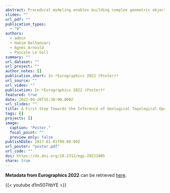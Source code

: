```yaml
---
abstract: Procedural modeling enables building complex geometric objects and scenes in a wide panel of applications. The traditional approach relies on the sequential application of a reduced set of construction rules. We offer to automatically generate new topological rules based on an initial object and the expected result of the future operation. Non-expert users can thereby develop their own operations. We exploited our approach for the modeling of the geological subsoil.
slides: ""
url_pdf: ""
publication_types:
  - "0"
authors:
  - admin
  - Hakim Belhaouari
  - Agnès Arnould
  - Pascale Le Gall
summary: ""
url_dataset: ""
url_project: ""
author_notes: []
publication_short: In *Eurographics 2022 (Poster)*
url_source: ""
url_video: ""
publication: In *Eurographics 2022 (Poster)*
featured: true
date: 2022-04-26T15:30:00.000Z
url_slides: ""
title: A First Step Towards the Inference of Geological Topological Operations
tags: []
projects: []
image:
  caption: "Poster."
  focal_point: ""
  preview_only: false
publishDate: 2017-01-01T00:00:00Z
url_poster: "poster.pdf"
url_code: ""
doi: https://dx.doi.org/10.2312/egp.20221005
share: true
---
```


**Metadata from Eurographics 2022** can be retrieved [here](https://diglib.eg.org/handle/10.2312/egp20221005).

{{< youtube d1m507ItbYE >}}
